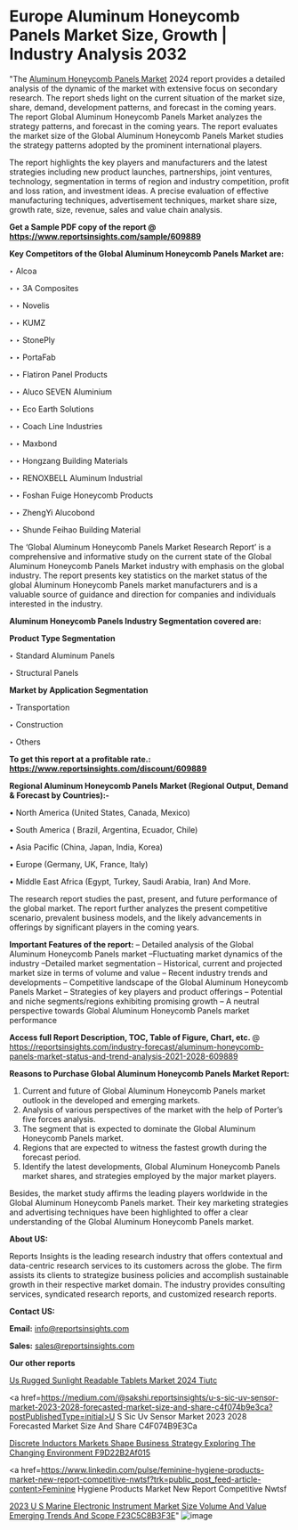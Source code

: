 # Europe Aluminum Honeycomb Panels Market Size, Growth | Industry Analysis 2032

"The <a href=https://www.reportsinsights.com/sample/609889>Aluminum Honeycomb Panels Market</a> 2024 report provides a detailed analysis of the dynamic of the market with extensive focus on secondary research. The report sheds light on the current situation of the market size, share, demand, development patterns, and forecast in the coming years. The report Global Aluminum Honeycomb Panels Market analyzes the strategy patterns, and forecast in the coming years. The report evaluates the market size of the Global Aluminum Honeycomb Panels Market studies the strategy patterns adopted by the prominent international players.

The report highlights the key players and manufacturers and the latest strategies including new product launches, partnerships, joint ventures, technology, segmentation in terms of region and industry competition, profit and loss ration, and investment ideas. A precise evaluation of effective manufacturing techniques, advertisement techniques, market share size, growth rate, size, revenue, sales and value chain analysis.

<strong>Get a Sample PDF copy of the report @ <a href=https://www.reportsinsights.com/sample/609889 style=color:#0000ff;>https://www.reportsinsights.com/sample/609889</a></strong>

<strong>Key Competitors of the Global Aluminum Honeycomb Panels Market are:</strong>

‣ Alcoa

‣ 
‣ 3A Composites

‣ 
‣ Novelis

‣ 
‣ KUMZ

‣ 
‣ StonePly

‣ 
‣ PortaFab

‣ 
‣ Flatiron Panel Products

‣ 
‣ Aluco SEVEN Aluminium

‣ 
‣ Eco Earth Solutions

‣ 
‣ Coach Line Industries

‣ 
‣ Maxbond

‣ 
‣ Hongzang Building Materials

‣ 
‣ RENOXBELL Aluminum Industrial

‣ 
‣ Foshan Fuige Honeycomb Products

‣ 
‣ ZhengYi Alucobond

‣ 
‣ Shunde Feihao Building Material

The ‘Global Aluminum Honeycomb Panels Market Research Report’ is a comprehensive and informative study on the current state of the Global Aluminum Honeycomb Panels Market industry with emphasis on the global industry. The report presents key statistics on the market status of the global Aluminum Honeycomb Panels market manufacturers and is a valuable source of guidance and direction for companies and individuals interested in the industry.

<strong>Aluminum Honeycomb Panels Industry Segmentation covered are:</strong>

<strong>Product Type Segmentation</strong>

‣    Standard Aluminum Panels

‣ Structural Panels

<strong>Market by Application Segmentation</strong>

‣   Transportation

‣ Construction

‣ Others

<strong>To get this report at a profitable rate.: <a href=https://www.reportsinsights.com/discount/609889 style=color:#0000ff;>https://www.reportsinsights.com/discount/609889</a></strong>

<strong>Regional Aluminum Honeycomb Panels Market (Regional Output, Demand &amp; Forecast by Countries):-</strong>

• North America (United States, Canada, Mexico)

• South America ( Brazil, Argentina, Ecuador, Chile)

• Asia Pacific (China, Japan, India, Korea)

• Europe (Germany, UK, France, Italy)

• Middle East Africa (Egypt, Turkey, Saudi Arabia, Iran) And More.

The research report studies the past, present, and future performance of the global market. The report further analyzes the present competitive scenario, prevalent business models, and the likely advancements in offerings by significant players in the coming years.

<strong>Important Features of the report:</strong>
– Detailed analysis of the Global Aluminum Honeycomb Panels market
–Fluctuating market dynamics of the industry
–Detailed market segmentation
– Historical, current and projected market size in terms of volume and value
– Recent industry trends and developments
– Competitive landscape of the Global Aluminum Honeycomb Panels Market
– Strategies of key players and product offerings
– Potential and niche segments/regions exhibiting promising growth
– A neutral perspective towards Global Aluminum Honeycomb Panels market performance

<strong>Access full Report Description, TOC, Table of Figure, Chart, etc. </strong>@   <a href=https://reportsinsights.com/industry-forecast/aluminum-honeycomb-panels-market-status-and-trend-analysis-2021-2028-609889 style=color:#0000ff;>https://reportsinsights.com/industry-forecast/aluminum-honeycomb-panels-market-status-and-trend-analysis-2021-2028-609889</a>

<strong>Reasons to Purchase Global Aluminum Honeycomb Panels Market Report:</strong>
1. Current and future of Global Aluminum Honeycomb Panels market outlook in the developed and emerging markets.
2. Analysis of various perspectives of the market with the help of Porter’s five forces analysis.
3. The segment that is expected to dominate the Global Aluminum Honeycomb Panels market.
4. Regions that are expected to witness the fastest growth during the forecast period.
5. Identify the latest developments, Global Aluminum Honeycomb Panels market shares, and strategies employed by the major market players.

Besides, the market study affirms the leading players worldwide in the Global Aluminum Honeycomb Panels market. Their key marketing strategies and advertising techniques have been highlighted to offer a clear understanding of the Global Aluminum Honeycomb Panels market.

<strong><strong>About US</strong>:</strong>

Reports Insights is the leading research industry that offers contextual and data-centric research services to its customers across the globe. The firm assists its clients to strategize business policies and accomplish sustainable growth in their respective market domain. The industry provides consulting services, syndicated research reports, and customized research reports.

<strong>Contact US:</strong>

<p class=><b>Email:</b> <a href=mailto:info@reportsinsights.com>info@reportsinsights.com</a></p>
<p class=><b>Sales:</b> <a href=mailto:sales@reportsinsights.com>sales@reportsinsights.com</a></p>

<strong>Our other reports</strong>

<a href=https://www.linkedin.com/pulse/us-rugged-sunlight-readable-tablets-market-2024--tiutc/>Us Rugged Sunlight Readable Tablets Market 2024  Tiutc</a>

<a href=https://medium.com/@sakshi.reportsinsights/u-s-sic-uv-sensor-market-2023-2028-forecasted-market-size-and-share-c4f074b9e3ca?postPublishedType=initial>U S Sic Uv Sensor Market 2023 2028 Forecasted Market Size And Share C4F074B9E3Ca</a>

<a href=https://medium.com/@sakshideshmukh994/discrete-inductors-markets-shape-business-strategy-exploring-the-changing-environment-f9d22b2af015>Discrete Inductors Markets Shape Business Strategy Exploring The Changing Environment F9D22B2Af015</a>

<a href=https://www.linkedin.com/pulse/feminine-hygiene-products-market-new-report-competitive-nwtsf?trk=public_post_feed-article-content>Feminine Hygiene Products Market New Report Competitive Nwtsf</a>

<a href=https://medium.com/@nadeemkazi0003/2023-u-s-marine-electronic-instrument-market-size-volume-and-value-emerging-trends-and-scope-f23c5c8b3f3e>2023 U S Marine Electronic Instrument Market Size Volume And Value Emerging Trends And Scope F23C5C8B3F3E</a>"
![image](https://github.com/Reportsinsights123/RIgrowth/assets/158415881/f74a542e-8c9a-4428-b5c8-6139e4259ca1)
